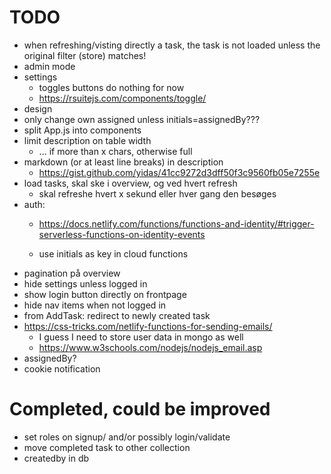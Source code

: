 # TODO
- when refreshing/visting directly a task, the task is not loaded unless the original filter (store) matches!
- admin mode
- settings
  - toggles buttons do nothing for now
  - https://rsuitejs.com/components/toggle/
- design
- only change own assigned unless initials=assignedBy???
- split App.js into components
- limit description on table width
  - ... if more than x chars, otherwise full
- markdown (or at least line breaks) in description
  - https://gist.github.com/yidas/41cc9272d3dff50f3c9560fb05e7255e
- load tasks, skal ske i overview, og ved hvert refresh
  - skal refreshe hvert x sekund eller hver gang den besøges
- auth: 
  - https://docs.netlify.com/functions/functions-and-identity/#trigger-serverless-functions-on-identity-events
  
  - use initials as key in cloud functions
 - pagination på overview
- hide settings unless logged in
- show login button directly on frontpage
- hide nav items when not logged in
- from AddTask: redirect to newly created task
- https://css-tricks.com/netlify-functions-for-sending-emails/
  - I guess I need to store user data in mongo as well
  - https://www.w3schools.com/nodejs/nodejs_email.asp
- assignedBy?
- cookie notification
# Completed, could be improved
- set roles on signup/ and/or possibly login/validate
- move completed task to other collection
- createdby in db